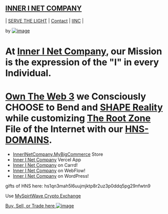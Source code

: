 ## [INNER I NET COMPANY](http://shapereality.innerinetcompany.hns.to/)
| [SERVE THE LIGHT](http://workinthedark.servethelight.hns.to/) | [Contact](https://innerinetcompany.webflow.icontacto) | [IINC](http://dlink.innerinetcompany.hns.to/) |

by [![image](https://user-images.githubusercontent.com/37987346/103435642-81a81a80-4bdf-11eb-8fa0-1693decb5e36.png)](http://shapereality.innerinetcompany.hns.to/)


  # At [Inner I Net Company](http://dlink.innerinetcompany.hns.to/), our Mission is the expression of the "I" in every Individual.

# [Own The Web 3](http://official.owntheweb3.hns.to/) we Consciously CHOOSE to Bend and [SHAPE Reality](http://innerinetcompany.shapereality.hns.to/) while customizing [The Root Zone](http://therootzone.hns.to/) File of the Internet with our [HNS-DOMAINS](http://home.hns-domains.hns.to/).

  
- [InnerINetCompany.MyBigCommerce](https://innerinetcompany.mybigcommerce.com/) Store
- [ Inner I Net Company](https://innerinetcompany-store.vercel.app/) Vercel App
- [Inner I Net Company](https://innerinetcompany.carrd.co/) on Carrd!
- [Inner I Net Company](https://innerinetcompany.webflow.io/) on WebFlow!
- [Inner I Net Company](https://innerinetcompany.wordpress.com/) on WordPress!

gifts of HNS here: hs1qn3mah5l6uujmjktp8r2uz3p0ddq5pg29nfwtn9

Use [MySpirtWave Crypto Exchange](https://exchange.myspiritwave.xyz/)

[Buy, Sell, or Trade here ![image](https://user-images.githubusercontent.com/37987346/97064635-5a94f300-1575-11eb-93ae-fc71560b1571.png)](https://paxful.com/roots/buy-bitcoin/index?kiosk=WDZdGMqXk7M)
